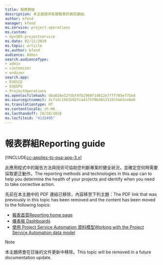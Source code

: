 ```yaml
---
title: 報表群組
description: 本主題提供有關報表的資訊連結。
author: kfend
manager: kfend
ms.service: project-operations
ms.custom:
- dyn365-projectservice
ms.date: 02/11/2019
ms.topic: article
ms.author: kfend
audience: Admin
search.audienceType:
- admin
- customizer
- enduser
search.app:
- D365CE
- D365PS
- ProjectOperations
ms.openlocfilehash: dba816e32fdbf4fb2988f14022e7fff705ef75e8
ms.sourcegitcommit: 4cf1dc1561b92fca4175f0b3813133c5e63ce8e6
ms.translationtype: HT
ms.contentlocale: zh-HK
ms.lasthandoff: 10/28/2020
ms.locfileid: "4132495"
---
```

# <a name="reporting-guide"></a><span data-ttu-id="a21f7-103">報表群組</span><span class="sxs-lookup"><span data-stu-id="a21f7-103">Reporting guide</span></span>

[!INCLUDE[cc-applies-to-psa-app-3.x](../../includes/cc-applies-to-psa-app-3x.md)]

<span data-ttu-id="a21f7-104">此應用程式中的報告方法與技術可協助您判斷專案的健全狀況，並確定您何時需要採取更正動作。</span><span class="sxs-lookup"><span data-stu-id="a21f7-104">The reporting methods and technologies in this app can to help you determine the health of your projects and identify when you need to take corrective action.</span></span> 

<span data-ttu-id="a21f7-105">先前在本主題中的 PDF 連結已移除，內容移至下列主題：</span><span class="sxs-lookup"><span data-stu-id="a21f7-105">The PDF link that was previously in this topic has been removed and the content has been moved to the following topics:</span></span>

- [<span data-ttu-id="a21f7-106">報表首頁</span><span class="sxs-lookup"><span data-stu-id="a21f7-106">Reporting home page</span></span>](../reports-reporting-dynamics-365-project-service.md)
- [<span data-ttu-id="a21f7-107">儀表板 </span><span class="sxs-lookup"><span data-stu-id="a21f7-107">Dashboards</span></span>](../reports-dashboards.md)
- [<span data-ttu-id="a21f7-108">使用 Project Service Automation 資料模型</span><span class="sxs-lookup"><span data-stu-id="a21f7-108">Working with the Project Service Automation data model</span></span>](../reports-working-project-service-data-model.md)

> [!NOTE]
> <span data-ttu-id="a21f7-109">本主題將會在日後的文件更新中移除。</span><span class="sxs-lookup"><span data-stu-id="a21f7-109">This topic will be removed in a future documentation update.</span></span> 
